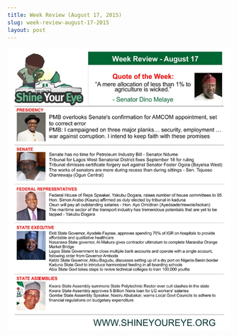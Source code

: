 ```yaml
---
title: Week Review (August 17, 2015)
slug: week-review-august-17-2015
layout: post
---
```


![Week Review (August 17, 2015)](/media_root/file_archive/SYE_Week_Review_-_aug_17.jpg "Week Review (August 17, 2015)")
